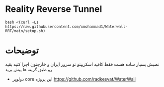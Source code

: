 # Reality Reverse Tunnel

```
bash <(curl -Ls https://raw.githubusercontent.com/xmohammad1/Waterwall-RRT/main/setup.sh)
```

# توضیحات

نصبش بسیار ساده هست فقط کافیه اسکریپتو تو سرور ایران و خارجتون اجرا کنید بقیه رو طبق گزینه ها پیش برید



 

- دولوپر core این پروژه https://github.com/radkesvat/WaterWall
